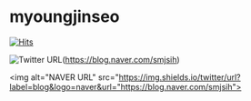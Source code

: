 # myoungjinseo


[![Hits](https://hits.seeyoufarm.com/api/count/incr/badge.svg?url=https%3A%2F%2Fgithub.com%2Fmyoungjinseo&count_bg=%2379C83D&title_bg=%23555555&icon=&icon_color=%23E7E7E7&title=hits&edge_flat=false)](https://hits.seeyoufarm.com)

![Twitter URL](https://img.shields.io/twitter/url?label=blog&logo=naver&style=social&url={https://blog.naver.com/smjsih}
)(https://blog.naver.com/smjsih)

<img alt="NAVER URL" src="https://img.shields.io/twitter/url?label=blog&logo=naver&url="https://blog.naver.com/smjsih">
